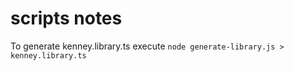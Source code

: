 # scripts notes

To generate kenney.library.ts
execute `node generate-library.js > kenney.library.ts`


